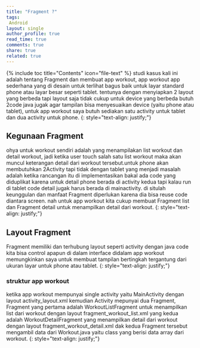 ```yaml
---
title: "Fragment ?"
tags:
 Android
layout: single
author_profile: true
read_time: true
comments: true
share: true
related: true
---
```

{% include toc title="Contents" icon="file-text" %}
studi kasus kali ini adalah tentang Fragment dan membuat app workout, app workout app sederhana yang di desain untuk terlihat bagus baik untuk layar standard phone atau layar besar seperti tablet. tentunya dengan menyiapkan 2 layout yang berbeda tapi layout saja tidak cukup untuk device yang berbeda butuh 2code java jugak agar tampilan bisa menyesuaikan device (yaitu phone atau tablet), untuk app workout saya butuh sediakan satu activity untuk tablet dan dua activity untuk phone.
{: style="text-align: justify;"}

## Kegunaan Fragment
ohya untuk workout sendiri adalah yang menampilakan list workout dan detail workout, jadi ketika user touch salah satu list workout maka akan muncul keterangan detail dari workout tersebut.untuk phone akan membutuhkan 2Activity tapi tidak dengan tablet yang menjadi masalah adalah ketika rancangan itu di implementasikan bakal ada code yang diduplikat karena untuk detail phone berada di activity kedua tapi kalau run di tablet code detail jugak harus berada di mainactivity. di situlah keunggulan dan manfaat Fragment diperlukan karena dia bisa reuse code diantara screen. nah untuk app workout kita cukup membuat Fragment list dan Fragment detail untuk menampilkan detail dari workout.
{: style="text-align: justify;"}

## Layout Fragment
Fragment memiliki dan terhubung layout seperti activity dengan java code kita bisa control apapun di dalam interface didalam app workout memungkinkan saya untuk membuat tampilan bertingkah tergantung dari ukuran layar untuk phone atau tablet.
{: style="text-align: justify;"}

### struktur app workout
ketika app workout mempunyai single activity yaitu MainActivity dengan layout activity_layout.xml kemudian Activity mepunyai dua Fragment, Fragment yang pertama adalah WorkoutListFragment untuk menampilkan list dari workout dengan layout fragment_workout_list.xml yang kedua adalah WorkoutDetailFragment yang menampilkan detail dari workout dengan layout fragment_workout_detail.xml dak kedua Fragment tersebut mengambil data dari Workout.java yaitu class yang berisi data array dari workout.
{: style="text-align: justify;"}
